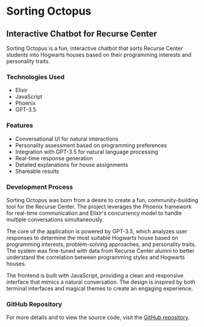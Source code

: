 # Sorting Octopus

## Interactive Chatbot for Recurse Center

Sorting Octopus is a fun, interactive chatbot that sorts Recurse Center students into Hogwarts houses based on their programming interests and personality traits.

### Technologies Used
- Elixir
- JavaScript
- Phoenix
- GPT-3.5

### Features
- Conversational UI for natural interactions
- Personality assessment based on programming preferences
- Integration with GPT-3.5 for natural language processing
- Real-time response generation
- Detailed explanations for house assignments
- Shareable results

### Development Process
Sorting Octopus was born from a desire to create a fun, community-building tool for the Recurse Center. The project leverages the Phoenix framework for real-time communication and Elixir's concurrency model to handle multiple conversations simultaneously.

The core of the application is powered by GPT-3.5, which analyzes user responses to determine the most suitable Hogwarts house based on programming interests, problem-solving approaches, and personality traits. The system was fine-tuned with data from Recurse Center alumni to better understand the correlation between programming styles and Hogwarts houses.

The frontend is built with JavaScript, providing a clean and responsive interface that mimics a natural conversation. The design is inspired by both terminal interfaces and magical themes to create an engaging experience.

### GitHub Repository
For more details and to view the source code, visit the [GitHub repository](https://github.com/andrewlidong/sorting-octopus).